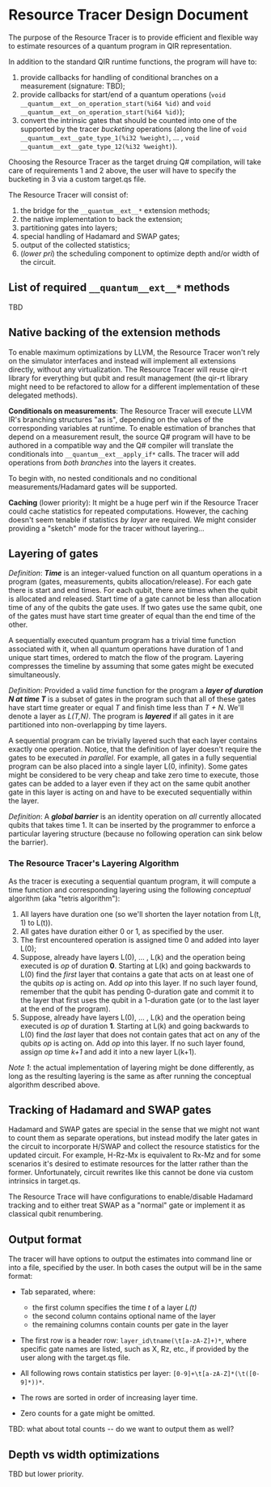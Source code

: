 # Resource Tracer Design Document #

The purpose of the Resource Tracer is to provide efficient and flexible way to estimate resources of a quantum program in QIR representation.

In addition to the standard QIR runtime functions, the program will have to:

1. provide callbacks for handling of conditional branches on a measurement (signature: TBD);
2. provide callbacks for start/end of a quantum operations (`void __quantum__ext__on_operation_start(%i64 %id)` and `void __quantum__ext__on_operation_start(%i64 %id)`);
3. convert the intrinsic gates that should be counted into one of the supported by the tracer _bucketing_ operations (along the line of `void __quantum__ext__gate_type_1(%i32 %weight)`, ... , `void __quantum__ext__gate_type_12(%i32 %weight)`).

Choosing the Resource Tracer as the target druing Q# compilation, will take care of requirements 1 and 2 above, the user will have to specify the bucketing in 3 via a custom target.qs file.

The Resource Tracer will consist of:

1. the bridge for the `__quantum__ext__*` extension methods;
2. the native implementation to back the extension;
3. partitioning gates into layers;
4. special handling of Hadamard and SWAP gates;
5. output of the collected statistics;
6. (_lower pri_) the scheduling component to optimize depth and/or width of the circuit.

## List of required `__quantum__ext__*` methods ##

TBD

## Native backing of the extension methods ##

To enable maximum optimizations by LLVM, the Resource Tracer won't rely on the simulator interfaces and instead will implement all extensions directly, without any virtualization. The Resource Tracer will reuse qir-rt library for everything but qubit and result management (the qir-rt library might need to be refactored to allow for a different implementation of these delegated methods).

__Conditionals on measurements__: The Resource Tracer will execute LLVM IR's branching structures "as is", depending on the values of the corresponding variables at runtime. To enable estimation of branches that depend on a measurement result, the source Q# program will have to be authored in a compatible way and the Q# compiler will translate the conditionals into `__quantum__ext__apply_if*` calls. The tracer will add operations from _both branches_ into the layers it creates.

To begin with, no nested conditionals and no conditional measurements/Hadamard gates will be supported.

__Caching__ (lower priority): It might be a huge perf win if the Resource Tracer could cache statistics for repeated computations. However, the caching doesn't seem tenable if statistics _by layer_ are required. We might consider providing a "sketch" mode for the tracer without layering...

## Layering of gates ##

_Definition_: ___Time___ is an integer-valued function on all quantum operations in a program (gates, measurements, qubits allocation/release). For each gate there is start and end times. For each qubit, there are times when the qubit is allocated and released. Start time of a gate cannot be less than allocation time of any of the qubits the gate uses. If two gates use the same qubit, one of the gates must have start time greater of equal than the end time of the other.

A sequentially executed quantum program has a trivial time function associated with it, when all quantum operations have duration of 1 and unique start times, ordered to match the flow of the program. Layering compresses the timeline by assuming that some gates might be executed simultaneously.

_Definition_: Provided a valid _time_ function for the program a ___layer of duration N at time T___ is a subset of gates in the program such that all of these gates have start time greater or equal _T_ and finish time less than _T + N_. We'll denote a layer as _L(T,N)_. The program is ___layered___ if all gates in it are partitioned into non-overlapping by time layers.

A sequential program can be trivially layered such that each layer contains exactly one operation. Notice, that the definition of layer doesn't require the gates to be executed _in parallel_. For example, all gates in a fully sequential program can be also placed into a single layer L(0, infinity). Some gates might be considered to be very cheap and take zero time to execute, those gates can be added to a layer even if they act on the same qubit another gate in this layer is acting on and have to be executed sequentially within the layer.

_Definition_: A ___global barrier___ is an identity operation on _all_ currently allocated qubits that takes time 1. It can be inserted by the programmer to enforce a particular layering structure (because no following operation can sink below the barrier).

### The Resource Tracer's Layering Algorithm ###

As the tracer is executing a sequential quantum program, it will compute a time function and corresponding layering using the following _conceptual_ algorithm (aka "tetris algorithm"):

1. All layers have duration one (so we'll shorten the layer notation from L(t, 1) to L(t)).
2. All gates have duration either 0 or 1, as specified by the user.
3. The first encountered operation is assigned time 0 and added into layer L(0);
4. Suppose, already have layers L(0), ... , L(k) and the operation being executed is _op_ of duration __0__. Starting at L(k) and going backwards to L(0) find the _first_ layer that contains a gate that acts on at least one of the qubits _op_ is acting on. Add _op_ into this layer. If no such layer found, remember that the qubit has pending 0-duration gate and commit it to the layer that first uses the qubit in a 1-duration gate (or to the last layer at the end of the program).
5. Suppose, already have layers L(0), ... , L(k) and the operation being executed is _op_ of duration __1__. Starting at L(k) and going backwards to L(0) find the _last_ layer that does not contain gates that act on any of the qubits _op_ is acting on. Add _op_ into this layer. If no such layer found, assign _op_ time _k+1_ and add it into a new layer L(k+1).

_Note 1_: the actual implementation of layering might be done differently, as long as the resulting layering is the same as after running the conceptual algorithm described above.

## Tracking of Hadamard and SWAP gates ##

Hadamard and SWAP gates are special in the sense that we might not want to count them as separate operations, but instead modify the later gates in the circuit to incorporate H/SWAP and collect the resource statistics for the updated circuit. For example, H-Rz-Mx is equivalent to Rx-Mz and for some scenarios it's desired to estimate resources for the latter rather than the former. Unfortunately, circuit rewrites like this cannot be done via custom intrinsics in target.qs.

The Resource Trace will have configurations to enable/disable Hadamard tracking and to either treat SWAP as a "normal" gate or implement it as classical qubit renumbering.

## Output format ##

The tracer will have options to output the estimates into command line or into a file, specified by the user. In both cases the output will be in the same format:

- Tab separated, where:

  - the first column specifies the time _t_ of a layer _L(t)_
  - the second column contains optional name of the layer
  - the remaining columns contain counts per gate in the layer

- The first row is a header row: `layer_id\tname(\t[a-zA-Z]+)*`, where specific gate names are listed, such as X, Rz, etc., if provided by the user along with the target.qs file.
- All following rows contain statistics per layer: `[0-9]+\t[a-zA-Z]*(\t([0-9]*))*`.
- The rows are sorted in order of increasing layer time.
- Zero counts for a gate might be omitted.

TBD: what about total counts -- do we want to output them as well?

## Depth vs width optimizations ##

TBD but lower priority.
